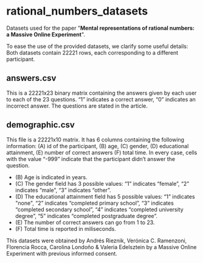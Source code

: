 # rational_numbers_datasets
Datasets used for the paper "**Mental representations of rational numbers: a Massive Online Experiment**".

To ease the use of the provided datasets, we clarify some useful details:
Both datasets contain 22221 rows, each corresponding to a different participant. 

## answers.csv
This is a 22221x23 binary matrix containing the answers given by each user to each of the 23 questions. “1” indicates a correct answer, “0” indicates an incorrect answer. The questions are stated in the article.

## demographic.csv
This file is a 22221x10 matrix. It has 6 columns containing the following information: (A) id of the participant, (B) age, (C) gender, (D) educational attainment, (E) number of correct answers (F) total time. In every case, cells with the value “-999” indicate that the participant didn’t answer the question.

- (B) Age is indicated in years.
- (C) The gender field has 3 possible values: “1” indicates “female”, “2” indicates “male”, “3” indicates “other”.
- (D) The educational attainment field has 5 possible values: “1” indicates "none", “2” indicates “completed primary school”, “3”  indicates “completed secondary school”, “4” indicates “completed university degree”, “5” indicates “completed postgraduate degree”.
- (E) The number of correct answers can go from 1 to 23.
- (F) Total time is reported in miliseconds.

This datasets were obtained by Andrés Rieznik, Verónica C. Ramenzoni, Florencia Rocca, Carolina Londoño & Valeria Edelsztein by a Massive Online Experiment with previous informed consent.

